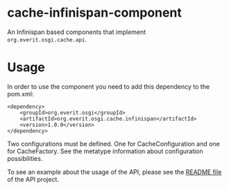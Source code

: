 cache-infinispan-component
==========================

An Infinispan based components that implement `org.everit.osgi.cache.api`.

# Usage

In order to use the component you need to add this dependency to the pom.xml:

    <dependency>
    	<groupId>org.everit.osgi</groupId>
    	<artifactId>org.everit.osgi.cache.infinispan</artifactId>
    	<version>1.0.0</version>
    </dependency>

Two configurations must be defined. One for CacheConfiguration and one for
CacheFactory. See the metatype information about configuration possibilities.

To see an example about the usage of the API, please see the [README file][1]
of the API project.

[1]: https://github.com/everit-org/cache-api/blob/master/README.md
